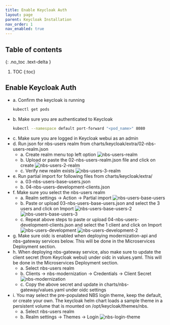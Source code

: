 ```yaml
---
title: Enable Keycloak Auth
layout: page
parent: Keycloak Installation
nav_order: 1
nav_enabled: true
---
```


## Table of contents
{: .no_toc .text-delta }

1. TOC
{:toc}

## Enable Keycloak Auth
- a. Confirm the keycloak is running
  ```bash
  kubectl get pods
  ```
- b. Make sure you are authenticated to Keycloak
  ```bash
  kubectl --namespace default port-forward "<pod_name>" 8080
  ```
- c. Make sure you are logged in Keycloak webui as an admin
- d. Run json for nbs-users realm from charts/keycloak/extra/02-nbs-users-realm.json
  - a. Create realm menu top left option
     ![nbs-users-realm](/NEDSS-SystemAdminGuide/docs/5_keycloak/images/nbs-users-realm.png)
  - b. Upload or paste the 02-nbs-users-realm.json file and click on create
    ![nbs-users-2-realm](/NEDSS-SystemAdminGuide/docs/5_keycloak/images/nbs-users-realm-2.png)
  - c. Verify new realm exists
    ![nbs-users-3-realm](/NEDSS-SystemAdminGuide/docs/5_keycloak/images/nbs-users-realm-3.png)
- e. Run partial import for following files from charts/keycloak/extra/ 
  - a. 03-nbs-users-base-users.json
  - b. 04-nbs-users-development-clients.json
- f. Make sure you select the nbs-users realm
  - a. Realm settings → Action → Partial import
    ![nbs-users-base-users](/NEDSS-SystemAdminGuide/docs/5_keycloak/images/nbs-realm-base-users.png)
  - b. Paste or upload 03-nbs-users-base-users.json and select the 3 users and click on Import
    ![nbs-users-base-users-2](/NEDSS-SystemAdminGuide/docs/5_keycloak/images/nbs-users-base-users-2.png)
    ![nbs-users-base-users-3](/NEDSS-SystemAdminGuide/docs/5_keycloak/images/nbs-users-base-users-3.png)
  - c. Repeat above steps to paste or upload 04-nbs-users-development-clients.json and select the 1 client and click on Import
    ![nbs-users-development](/NEDSS-SystemAdminGuide/docs/5_keycloak/images/nbs-users-development.png)
    ![nbs-users-development-2](/NEDSS-SystemAdminGuide/docs/5_keycloak/images/nbs-users-development-2.png)
- g. Make sure oidc is enabled when deploying modernization-api and nbs-gateway services below. This will be done in the Microservices Deployment section.
- h. When deploying nbs-gateway service, also make sure to update the client secret (from Keycloak webui) under oidc in values.yaml. This will be done in the Microservices Deployment section.
  - a. Select nbs-users realm
  - b. Clients → nbs-modernization → Credentials → Client Secret
    ![nbs-modernization](/NEDSS-SystemAdminGuide/docs/5_keycloak/images/nbs-modernization.png)
  - c. Copy the above secret and update in charts/nbs-gateway/values.yaml under oidc settings
- i. You may select the pre-populated NBS login theme, keep the default, or create your own.  The keycloak helm chart loads a sample theme in a persistent volume that is mounted on /opt/keycloak/themes/nbs.
  - a. Select nbs-users realm
  - b. Realm settings → Themes → Login
    ![nbs-login-theme](/NEDSS-SystemAdminGuide/docs/5_keycloak/images/nbs-login-theme.png)
